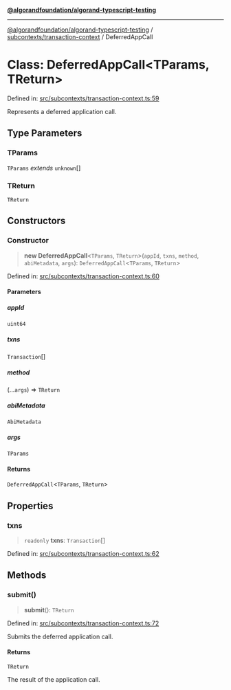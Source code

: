 [**@algorandfoundation/algorand-typescript-testing**](../../../README.md)

***

[@algorandfoundation/algorand-typescript-testing](../../../README.md) / [subcontexts/transaction-context](../README.md) / DeferredAppCall

# Class: DeferredAppCall\<TParams, TReturn\>

Defined in: [src/subcontexts/transaction-context.ts:59](https://github.com/algorandfoundation/algorand-typescript-testing/blob/main/src/subcontexts/transaction-context.ts#L59)

Represents a deferred application call.

## Type Parameters

### TParams

`TParams` *extends* `unknown`[]

### TReturn

`TReturn`

## Constructors

### Constructor

> **new DeferredAppCall**\<`TParams`, `TReturn`\>(`appId`, `txns`, `method`, `abiMetadata`, `args`): `DeferredAppCall`\<`TParams`, `TReturn`\>

Defined in: [src/subcontexts/transaction-context.ts:60](https://github.com/algorandfoundation/algorand-typescript-testing/blob/main/src/subcontexts/transaction-context.ts#L60)

#### Parameters

##### appId

`uint64`

##### txns

`Transaction`[]

##### method

(...`args`) => `TReturn`

##### abiMetadata

`AbiMetadata`

##### args

`TParams`

#### Returns

`DeferredAppCall`\<`TParams`, `TReturn`\>

## Properties

### txns

> `readonly` **txns**: `Transaction`[]

Defined in: [src/subcontexts/transaction-context.ts:62](https://github.com/algorandfoundation/algorand-typescript-testing/blob/main/src/subcontexts/transaction-context.ts#L62)

## Methods

### submit()

> **submit**(): `TReturn`

Defined in: [src/subcontexts/transaction-context.ts:72](https://github.com/algorandfoundation/algorand-typescript-testing/blob/main/src/subcontexts/transaction-context.ts#L72)

Submits the deferred application call.

#### Returns

`TReturn`

The result of the application call.
